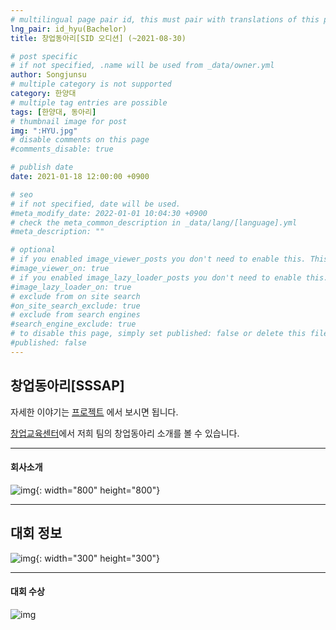 ```yaml
---
# multilingual page pair id, this must pair with translations of this page. (This name must be unique)
lng_pair: id_hyu(Bachelor)
title: 창업동아리[SID 오디션] (~2021-08-30)

# post specific
# if not specified, .name will be used from _data/owner.yml
author: Songjunsu
# multiple category is not supported
category: 한양대
# multiple tag entries are possible
tags: [한양대, 동아리]
# thumbnail image for post
img: ":HYU.jpg"
# disable comments on this page
#comments_disable: true

# publish date
date: 2021-01-18 12:00:00 +0900

# seo
# if not specified, date will be used.
#meta_modify_date: 2022-01-01 10:04:30 +0900
# check the meta_common_description in _data/lang/[language].yml
#meta_description: ""

# optional
# if you enabled image_viewer_posts you don't need to enable this. This is only if image_viewer_posts = false
#image_viewer_on: true
# if you enabled image_lazy_loader_posts you don't need to enable this. This is only if image_lazy_loader_posts = false
#image_lazy_loader_on: true
# exclude from on site search
#on_site_search_exclude: true
# exclude from search engines
#search_engine_exclude: true
# to disable this page, simply set published: false or delete this file
#published: false
---
```

<!-- outline-start -->

## 창업동아리[SSSAP]
자세한 이야기는 [프로젝트](https://junsusong98.github.io/ko/tabs/projects.html#id_club) 에서 보시면 됩니다.

[창업교육센터](https://eec.hanyang.ac.kr/circles/clubView/124)에서 저희 팀의 창업동아리 소개를 볼 수 있습니다.

***

#### 회사소개
![img](:startup_club.png){: width="800" height="800"}

***

## 대회 정보
![img](:SID.png){: width="300" height="300"}

***

#### 대회 수상
![img](:startup_prime.png)

